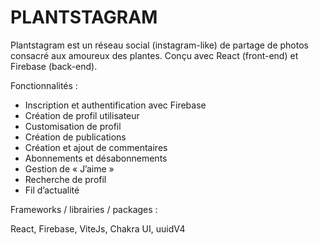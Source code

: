 # PLANTSTAGRAM

Plantstagram est un réseau social (instagram-like) de partage de photos consacré aux amoureux des plantes.
Conçu avec React (front-end) et Firebase (back-end).

Fonctionnalités : 

- Inscription et authentification avec Firebase
- Création de profil utilisateur
- Customisation de profil
- Création de publications
- Création et ajout de commentaires
- Abonnements et désabonnements
- Gestion de « J’aime »
- Recherche de profil
- Fil d’actualité

Frameworks / librairies / packages : 

React, Firebase, ViteJs, Chakra UI, uuidV4
 
 
